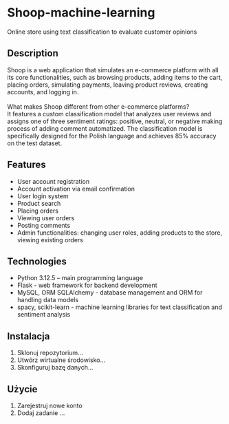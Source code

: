 # Shoop-machine-learning
Online store using text classification to evaluate customer opinions

## Description
Shoop is a web application that simulates an e-commerce platform with all its core functionalities, such as browsing products, adding items to the cart, placing orders, simulating payments, leaving product reviews, creating accounts, and logging in.<br><br>
What makes Shoop different from other e-commerce platforms?<br>It features a custom classification model that analyzes user reviews and assigns one of three sentiment ratings: positive, neutral, or negative making process of adding comment automatized. The classification model is specifically designed for the Polish language and achieves 85% accuracy on the test dataset.

## Features
- User account registration
- Account activation via email confirmation
- User login system
- Product search
- Placing orders
- Viewing user orders
- Posting comments
- Admin functionalities: changing user roles, adding products to the store, viewing existing orders

## Technologies
- Python 3.12.5 – main programming language
- Flask - web framework for backend development
- MySQL, ORM SQLAlchemy - database management and ORM for handling data models
- spacy, scikit-learn - machine learning libraries for text classification and sentiment analysis

## Instalacja
1. Sklonuj repozytorium...
2. Utwórz wirtualne środowisko...
3. Skonfiguruj bazę danych...

## Użycie
1. Zarejestruj nowe konto
2. Dodaj zadanie
...
